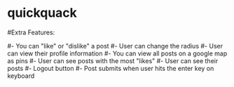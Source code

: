 # quickquack
#Extra Features:

#- You can "like" or "dislike" a post
#- User can change the radius
#- User can view their profile information
#- You can view all posts on a google map as pins
#- User can see posts with the most "likes"
#- User can see their posts
#- Logout button
#- Post submits when user hits the enter key on keyboard
